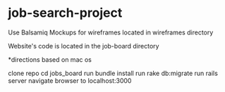# job-search-project

Use Balsamiq Mockups for wireframes located in wireframes directory

Website's code is located in the job-board directory

*directions based on mac os

clone repo
cd jobs_board
run bundle install
run rake db:migrate
run rails server
navigate browser to localhost:3000

